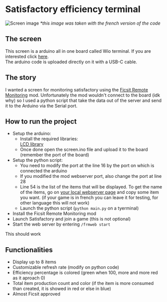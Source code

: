 # Satisfactory efficiency terminal

![Screen image](screnn.jpg)
_*this image was taken with the french version of the code_

## The screen
This screen is a arduino all in one board called Wio terminal. If you are interested click [here](https://wiki.seeedstudio.com/Wio-Terminal-Getting-Started/).  
The arduino code is uploaded directly on it with a USB-C cable.

## The story
I wanted a screen for monitoring satisfactory using the [Ficsit Remote Monitoring](https://ficsit.app/mod/FicsitRemoteMonitoring) mod.
Unfortunately the mod wouldn't connect to the board (idk why) so I used a python script that take the data out of the server and send it to the Arduino via the Serial port.

## How to run the project
- Setup the arduino:
    - Install the required libraries:  
[LCD library](https://wiki.seeedstudio.com/Wio-Terminal-LCD-Overview/)  
    - Once done open the screen.ino file and upload it to the board (remember the port of the board)
- Setup the python script:  
    - You need to modify the port at the line 16 by the port on which is connected the arduino  
    - If you modified the mod webserver port, also change the port at line 28  
    - Line 54 is the list of the items that will be displayed. To get the name of the items, go on [your local webserver page](http://localhost:8080/) and copy some item you want. (if your game is in french you can leave it for testing, for other language this will not work)
    - Launch the python script (`python main.py` on a tyerminal)
- Install the Ficsit Remote Monitoring mod
- Launch Satisfactory and join a game (this is not optional)
- Start the web server by entering `/frmweb start`  

This should work

## Functionalities
- Display up to 8 items
- Customizable refresh rate (modify on python code)
- Efficiency percentage is colored (green when 100, more and more red as it aproach 0)
- Total item production count and color (if the item is more consumed than created, it is showed in red or else in blue)
- Almost Ficsit approved

